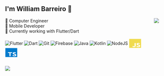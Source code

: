 <h2>I'm William Barreiro 👋</h2>

<img height="200em" src="https://github-readme-stats.vercel.app/api/top-langs/?username=WilliamFB&layout=compact&langs_count=8&theme=tokyonight" align="right"/>

<div>📖 Computer Engineer</div>
<div>📱 Mobile Developer</div>
<div>🎯 Currently working with Flutter/Dart</div>

<div style="display: inline_block">
  <br>
  <img align="center" alt="Flutter" height="30" width="40" src="https://cdn.jsdelivr.net/gh/devicons/devicon/icons/flutter/flutter-original.svg">
  <img align="center" alt="Dart" height="30" width="40" src="https://cdn.jsdelivr.net/gh/devicons/devicon/icons/dart/dart-original.svg">
  <img align="center" alt="Git" height="30" width="40" src="https://cdn.jsdelivr.net/gh/devicons/devicon/icons/git/git-original.svg">
  <img align="center" alt="Firebase" height="30" width="40" src="https://cdn.jsdelivr.net/gh/devicons/devicon/icons/firebase/firebase-plain.svg">
  <img align="center" alt="Java" height="30" width="40" src="https://cdn.jsdelivr.net/gh/devicons/devicon/icons/java/java-original.svg">
  <img align="center" alt="Kotlin" height="30" width="40" src="https://cdn.jsdelivr.net/gh/devicons/devicon/icons/kotlin/kotlin-original.svg">
  <img align="center" alt="NodeJS" height="30" width="40" src="https://cdn.jsdelivr.net/gh/devicons/devicon/icons/nodejs/nodejs-original.svg">
  <img align="center" alt="JS" height="30" width="40" src="https://raw.githubusercontent.com/devicons/devicon/master/icons/javascript/javascript-plain.svg">
  <img align="center" alt="TS" height="30" width="40" src="https://raw.githubusercontent.com/devicons/devicon/master/icons/typescript/typescript-plain.svg">
</div>

##

<div>
  <a href="https://www.linkedin.com/in/williambarreiro/">
    <img src="https://img.shields.io/badge/linkedin-0077B5?style=for-the-badge&logo=linkedin&logoColor=white">
  </a> 
</div>
